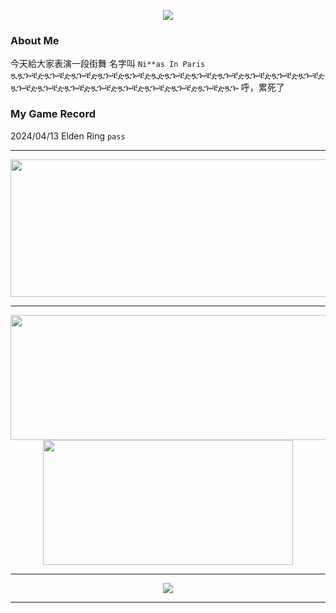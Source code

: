 <p align="center">
  <a href="https://github.com/ryo-ma/github-profile-trophy">
    <img src="https://github-profile-trophy.vercel.app/?username=KzcDuD&title=Stars,Followers,Commits,Repositories,MultipleLang,PullRequest&theme=nord" />
  </a>
</p>

### About Me
今天給大家表演一段街舞 名字叫 `Ni**as In Paris`
ጿጿኈቼዽጿኈቼዽጿኈቼዽጿኈቼዽጿኈቼዽጿዽጿኈቼዽጿኈቼዽጿኈቼዽጿኈቼዽጿኈቼዽጿኈቼዽጿኈቼዽጿኈቼዽጿኈቼዽጿኈቼዽጿኈቼዽጿኈቼዽጿኈቼዽጿኈቼዽጿኈ
呼，累死了

### My Game Record
2024/04/13 Elden Ring `pass`

---

<p align="center">
  <img width="800" height="220" src="https://streak-stats.demolab.com?user=KzcDuD&theme=dark&hide_border=true&border_radius=5&card_width=800">
</p>

---


<p align="center">
  <img width="600" height="200" src="https://github-readme-stats.vercel.app/api?username=KzcDuD&show_icons=true&theme=onedark">
  <img width="400" height=200" src="https://github-readme-stats.vercel.app/api/top-langs/?username=KzcDuD&size_weight=0.15&count_weight=0.5&layout=compact&theme=onedark">
</p>

---

<p align="center">
  <a href="https://skillicons.dev">
    <img src="https://skillicons.dev/icons?i=linux,bash,kali,ubuntu,github,vim,docker,vscode,c,cpp,py,latex,torch" />
  </a>
</p>

---


<div id="header" align="center">
  <img src="https://komarev.com/ghpvc/?username=KzcDuD&style=for-the-badge&color=blue" alt=""/>
</div>

